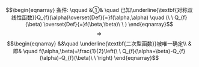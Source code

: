 $$\begin{eqnarray}
条件: \qquad
&①& \quad 已知\underline{\textbf{对称双线性函数}}Q_{f}(\alpha)\overset{Def}{=}f(\alpha,\alpha) \quad (\ \ Q_{f}(\beta) \overset{Def}{=}f(\beta,\beta)\ \ )
\end{eqnarray}$$
$$\Rightarrow$$
$$\begin{eqnarray}
&&\quad \underline{\textbf{二次型函数}}被唯一确定\\
&即& \quad f(\alpha,\beta)=\frac{1}{2}\left(\ \ Q_{f}(\alpha+\beta)-Q_{f}(\alpha)-Q_{f}(\beta)\ \ \right)
\end{eqnarray}$$